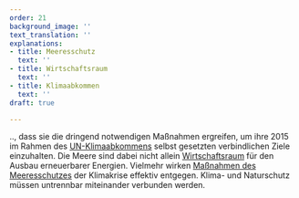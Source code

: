 ```yaml
---
order: 21
background_image: ''
text_translation: ''
explanations:
- title: Meeresschutz
  text: ''
- title: Wirtschaftsraum
  text: ''
- title: Klimaabkommen
  text: ''
draft: true

---
```

.., dass sie die dringend notwendigen Maßnahmen ergreifen, um ihre 2015 im Rahmen des [UN-Klimaabkommens](# "Klimaabkommen") selbst gesetzten verbindlichen Ziele einzuhalten. Die Meere sind dabei nicht allein [Wirtschaftsraum](# "Wirtschaftsraum") für den Ausbau erneuerbarer Energien. Vielmehr wirken [Maßnahmen des Meeresschutzes](# "Meeresschutz") der Klimakrise effektiv entgegen. Klima- und Naturschutz müssen untrennbar miteinander verbunden werden.